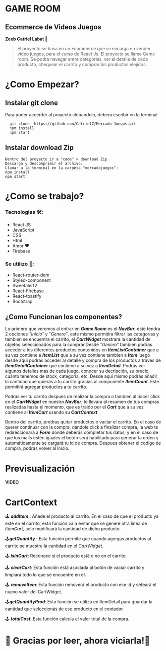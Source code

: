 # GAME ROOM
## Ecommerce de Videos Juegos 
**Zeeb Catriel Labat 👻**
> El proyecto se basa en un Ecommerce que se encarga en vender
> video juegos, para el curso de React Js. El proyecto se llama Game room.
> Se podra navegar entre categorias, ver el detalle de cada producto, 
> chequear el carrito y comprar los  productos elejidos.

# ¿Como Empezar?
## Instalar git clone
 Para poder accerder al proyecto clonandolo, debera escribir en la terminal:
 ```
   git clone  https://github.com/CatrielZ/Mercado-Juegos.git
   npm install 
   npm start
```
## Instalar download Zip
```
Dentro del proyecto ir a "code" > download Zip
Descarga y descomprimir el archivo.
Llamar a la terminal en la carpeta "mercadojuegos":
npm install
npm start
```

# ¿Como se trabajo?
### Tecnologias 🛠️:
- React JS
- JavaScript
- CSS
- Html
- Amor ❤️
- Firebase
### Se utilizo 📙:
- React-router-dom
- Styled-component
- Sweetalert2
- React-Firebase
- React-toastify
- Bootstrap

## ¿Como Funcionan los componentes?
Lo primero que veremos al entrar en ***Game Room*** es el ***NavBar***, este 
tendra 2 opciones *"Inicio"* y *"Genero"*, este mismo permitira filtrar  las categorias y tambien se encuentra el carrito, el ***CartWidget*** mostrara  la cantidad de objetos seleccionados para la comprar.Desde *"Genero"* tambien podras acceder a los diferentes productos contenidos en ***ItemListContainer*** que a su vez contiene a ***ItemList*** que a su vez contiene tambien a ***Item*** luego desde aqui podras acceder al detalle y compra de los productos a traves de ***ItemDetailContainer*** que contiene a su vez a ***ItemDetail***. Podrás ver algunos detalles mas de cada juego, conocer su decripción, su precio, cuánto tenemos de stock, categoria, etc. Desde aquí mismo podrás añadir la cantidad  que quieras a tu carrito gracias al componente ***ItemCount***. Este  permitirá agregar productos a tu carrito.

Podras ver tu carrito despues de realizar la compra o tambien al hacer click en el ***CartWidget*** en nuestro ***NavBar***, te llevara al resumen de tus compras realizadas hasta el momento, que es traido por el ***Cart*** que a su vez contiene al ***ItemCart*** usando su ***CartContext***.

Dentro del carrito, prodras quitar productos o vaciar el carrito.
En el caso de querer continuar con la compra, dándole click a finalizar compra, la web te redireccionará a ***Form*** donde deberás completar tus datos, y en el caso de que los mails estén iguales el botón será habilitado para generar la orden y automáticamente se cargará tu id de compra. Despues obtener el codigo de compra, podras volver al Inicio.

# Previsualización
**VIDEO**
# CartContext
🕹️ ***addItem*** : Añade el producto al carrito. En el caso de que el producto  ya esté en el carrito, esta función va a evitar que se genere otra línea de *ItemCart*, solo modificará la cantidad de dicho producto.

🕹️***getQuantity*** : Esta función permite que cuando agregas productos al carrito se muestre la cantidad en el *CartWidget*.

🕹️ ***isInCart***: Reconoce si el producto está o no en el carrito.

🕹️ ***clearCart***: Esta función está asociada al botón de vaciar carrito y limpiará todo lo que se encuentre en el.

🕹️ ***removeItem***: Esta función removerá el producto con ese id y seteará el nuevo valor del CartWidget.

🕹️***getQuantityProd***: Esta función se utiliza en ItemDetail para guardar la cantidad que seleccionás de ese producto en el contador.

🕹️ ***totalCost***: Esta función calcula el valor total de la compra.

# 👾 Gracias por leer,  ahora viciarla!👾 